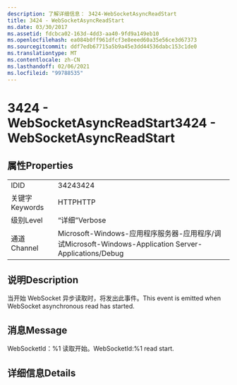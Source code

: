 ```yaml
---
description: 了解详细信息： 3424-WebSocketAsyncReadStart
title: 3424 - WebSocketAsyncReadStart
ms.date: 03/30/2017
ms.assetid: fdcbca02-163d-4dd3-aa40-9fd9a149eb10
ms.openlocfilehash: ea084b0ff961dfcf3e8eeed60a35e56ce3d67373
ms.sourcegitcommit: ddf7edb67715a5b9a45e3dd44536dabc153c1de0
ms.translationtype: MT
ms.contentlocale: zh-CN
ms.lasthandoff: 02/06/2021
ms.locfileid: "99788535"
---
```

# <a name="3424---websocketasyncreadstart"></a><span data-ttu-id="f3c00-103">3424 - WebSocketAsyncReadStart</span><span class="sxs-lookup"><span data-stu-id="f3c00-103">3424 - WebSocketAsyncReadStart</span></span>

## <a name="properties"></a><span data-ttu-id="f3c00-104">属性</span><span class="sxs-lookup"><span data-stu-id="f3c00-104">Properties</span></span>  
  
|||  
|-|-|  
|<span data-ttu-id="f3c00-105">ID</span><span class="sxs-lookup"><span data-stu-id="f3c00-105">ID</span></span>|<span data-ttu-id="f3c00-106">3424</span><span class="sxs-lookup"><span data-stu-id="f3c00-106">3424</span></span>|  
|<span data-ttu-id="f3c00-107">关键字</span><span class="sxs-lookup"><span data-stu-id="f3c00-107">Keywords</span></span>|<span data-ttu-id="f3c00-108">HTTP</span><span class="sxs-lookup"><span data-stu-id="f3c00-108">HTTP</span></span>|  
|<span data-ttu-id="f3c00-109">级别</span><span class="sxs-lookup"><span data-stu-id="f3c00-109">Level</span></span>|<span data-ttu-id="f3c00-110">“详细”</span><span class="sxs-lookup"><span data-stu-id="f3c00-110">Verbose</span></span>|  
|<span data-ttu-id="f3c00-111">通道</span><span class="sxs-lookup"><span data-stu-id="f3c00-111">Channel</span></span>|<span data-ttu-id="f3c00-112">Microsoft-Windows-应用程序服务器-应用程序/调试</span><span class="sxs-lookup"><span data-stu-id="f3c00-112">Microsoft-Windows-Application Server-Applications/Debug</span></span>|  
  
## <a name="description"></a><span data-ttu-id="f3c00-113">说明</span><span class="sxs-lookup"><span data-stu-id="f3c00-113">Description</span></span>  

 <span data-ttu-id="f3c00-114">当开始 WebSocket 异步读取时，将发出此事件。</span><span class="sxs-lookup"><span data-stu-id="f3c00-114">This event is emitted when WebSocket asynchronous read has started.</span></span>  
  
## <a name="message"></a><span data-ttu-id="f3c00-115">消息</span><span class="sxs-lookup"><span data-stu-id="f3c00-115">Message</span></span>  

 <span data-ttu-id="f3c00-116">WebSocketId：%1 读取开始。</span><span class="sxs-lookup"><span data-stu-id="f3c00-116">WebSocketId:%1 read start.</span></span>  
  
## <a name="details"></a><span data-ttu-id="f3c00-117">详细信息</span><span class="sxs-lookup"><span data-stu-id="f3c00-117">Details</span></span>

